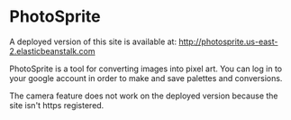 # PhotoSprite

A deployed version of this site is available at: 
http://photosprite.us-east-2.elasticbeanstalk.com

PhotoSprite is a tool for converting images into pixel art.  You can log in to your google account in order to
make and save palettes and conversions.

The camera feature does not work on the deployed version because the site isn't https registered.
